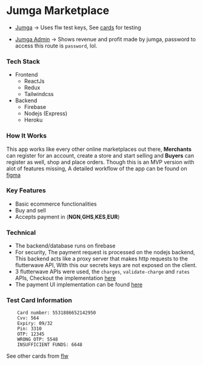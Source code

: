 # Jumga Marketplace

- [Jumga](https://jumga.xyz) -> Uses flw test keys, See [cards](https://github.com/Iamstanlee/jumga-marketplace#test-card-information) for testing

- [Jumga Admin](https://jumga.xyz/admin) -> Shows revenue and profit made by jumga, password to access this route is `password`, lol.

### Tech Stack

- Frontend
  - ReactJs
  - Redux
  - Tailwindcss
- Backend
  - Firebase
  - Nodejs (Express)
  - Heroku

### How It Works

This app works like every other online marketplaces out there,
**Merchants** can register for an account, create a store and start selling and **Buyers** can
register as well, shop and place orders. Though this is an MVP version with alot of features missing, A detailed workflow of the app can be found on [figma](https://www.figma.com/file/6iGYkgIDuOTrT9F9Za8zkd/Jumga?node-id=0%3A1)

### Key Features

- Basic ecommerce functionalities
- Buy and sell
- Accepts payment in (**NGN**,**GHS**,**KES**,**EUR**)

### Technical

- The backend/database runs on firebase
- For security, The payment request is processed on the nodejs backend, This backend acts like a
  proxy server that makes http requests to the flutterwave API, With this our secrets keys are not exposed on the client.
- 3 flutterwave APIs were used, the `charges`, `validate-charge` and `rates` APIs, Checkout the implementation [here](server/flw.js)
- The payment UI implementation can be found [here](src/components/payment/card-payment.js)

### Test Card Information

```
    Card number: 5531886652142950
    Cvv: 564
    Expiry: 09/32
    Pin: 3310
    OTP: 12345
    WRONG OTP: 5548
    INSUFFICIENT FUNDS: 6648
```

See other cards from [flw](https://developer.flutterwave.com/docs/test-cards)

<!--
 Card validation
 https://www.w3resource.com/javascript/form/credit-card-validation.php
 -->
